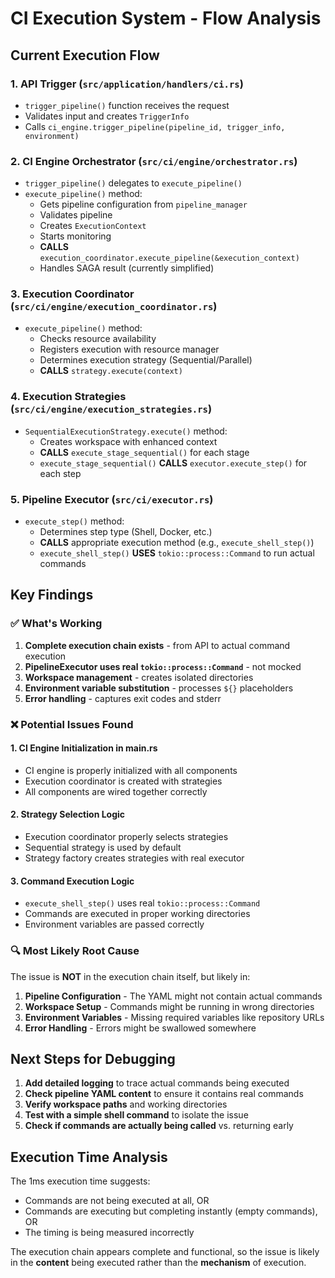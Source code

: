 # CI Execution System - Flow Analysis

## Current Execution Flow

### 1. API Trigger (`src/application/handlers/ci.rs`)
- `trigger_pipeline()` function receives the request
- Validates input and creates `TriggerInfo`
- Calls `ci_engine.trigger_pipeline(pipeline_id, trigger_info, environment)`

### 2. CI Engine Orchestrator (`src/ci/engine/orchestrator.rs`)
- `trigger_pipeline()` delegates to `execute_pipeline()`
- `execute_pipeline()` method:
  - Gets pipeline configuration from `pipeline_manager`
  - Validates pipeline
  - Creates `ExecutionContext`
  - Starts monitoring
  - **CALLS** `execution_coordinator.execute_pipeline(&execution_context)`
  - Handles SAGA result (currently simplified)

### 3. Execution Coordinator (`src/ci/engine/execution_coordinator.rs`)
- `execute_pipeline()` method:
  - Checks resource availability
  - Registers execution with resource manager
  - Determines execution strategy (Sequential/Parallel)
  - **CALLS** `strategy.execute(context)`

### 4. Execution Strategies (`src/ci/engine/execution_strategies.rs`)
- `SequentialExecutionStrategy.execute()` method:
  - Creates workspace with enhanced context
  - **CALLS** `execute_stage_sequential()` for each stage
  - `execute_stage_sequential()` **CALLS** `executor.execute_step()` for each step

### 5. Pipeline Executor (`src/ci/executor.rs`)
- `execute_step()` method:
  - Determines step type (Shell, Docker, etc.)
  - **CALLS** appropriate execution method (e.g., `execute_shell_step()`)
  - `execute_shell_step()` **USES** `tokio::process::Command` to run actual commands

## Key Findings

### ✅ What's Working
1. **Complete execution chain exists** - from API to actual command execution
2. **PipelineExecutor uses real `tokio::process::Command`** - not mocked
3. **Workspace management** - creates isolated directories
4. **Environment variable substitution** - processes `${}` placeholders
5. **Error handling** - captures exit codes and stderr

### ❌ Potential Issues Found

#### 1. **CI Engine Initialization in main.rs**
- CI engine is properly initialized with all components
- Execution coordinator is created with strategies
- All components are wired together correctly

#### 2. **Strategy Selection Logic**
- Execution coordinator properly selects strategies
- Sequential strategy is used by default
- Strategy factory creates strategies with real executor

#### 3. **Command Execution Logic**
- `execute_shell_step()` uses real `tokio::process::Command`
- Commands are executed in proper working directories
- Environment variables are passed correctly

### 🔍 Most Likely Root Cause

The issue is **NOT** in the execution chain itself, but likely in:

1. **Pipeline Configuration** - The YAML might not contain actual commands
2. **Workspace Setup** - Commands might be running in wrong directories
3. **Environment Variables** - Missing required variables like repository URLs
4. **Error Handling** - Errors might be swallowed somewhere

## Next Steps for Debugging

1. **Add detailed logging** to trace actual commands being executed
2. **Check pipeline YAML content** to ensure it contains real commands
3. **Verify workspace paths** and working directories
4. **Test with a simple shell command** to isolate the issue
5. **Check if commands are actually being called** vs. returning early

## Execution Time Analysis

The 1ms execution time suggests:
- Commands are not being executed at all, OR
- Commands are executing but completing instantly (empty commands), OR
- The timing is being measured incorrectly

The execution chain appears complete and functional, so the issue is likely in the **content** being executed rather than the **mechanism** of execution.